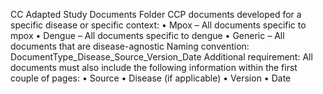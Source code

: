 CC Adapted Study Documents Folder
CCP documents developed for a specific disease or specific context:
•	Mpox – All documents specific to mpox
•	Dengue – All documents specific to dengue
•	Generic – All documents that are disease-agnostic
Naming convention:  DocumentType_Disease_Source_Version_Date
Additional requirement:
All documents must also include the following information within the first couple of pages:
•	Source
•	Disease (if applicable)
•	Version
•	Date

